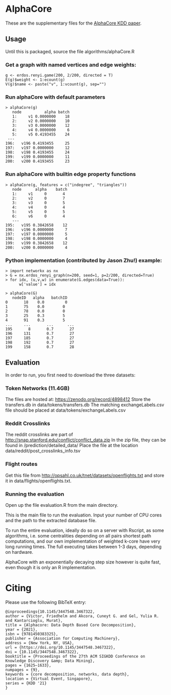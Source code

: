 # AlphaCore

These are the supplementary files for the [AlphaCore KDD paper](https://dl.acm.org/doi/10.1145/3447548.3467322).

## Usage

Until this is packaged, source the file algorithms/alphaCore.R

### Get a graph with named vertices and edge weights:

```
g <- erdos.renyi.game(200, 2/200, directed = T)
E(g)$weight <- 1:ecount(g)
V(g)$name <- paste("v", 1:vcount(g), sep="")
```

### Run alphaCore with default parameters

```
> alphaCore(g)
   node          alpha batch
   1:     v1 0.0000000    18
   2:     v2 0.0000000    10
   3:     v3 0.0000000    12
   4:     v4 0.0000000     6
   5:     v5 0.4193455    24
 ---
196:   v196 0.4193455     25
197:   v197 0.0000000     12
198:   v198 0.4193455     24
199:   v199 0.0000000     11
200:   v200 0.4193455     23
```

### Run alphaCore with builtin edge property functions

```
> alphaCore(g, features = c("indegree", "triangles"))
   node      alpha    batch
   1:     v1     0       4
   2:     v2     0       7
   3:     v3     0       5
   4:     v4     0       4
   5:     v5     0       5
   6:     v6     0       4
   ---
195:   v195 0.3842658    12
196:   v196 0.0000000     7
197:   v197 0.0000000     5
198:   v198 0.0000000     4
199:   v199 0.3842658    12
200:   v200 0.0000000     4
```

### Python implementation (contributed by Jason Zhu!) example:

```
> import networkx as nx
> G = nx.erdos_renyi_graph(n=200, seed=1, p=2/200, directed=True)
> for idx, (u,v,w) in enumerate(G.edges(data=True)):
      w['value'] = idx

> alphaCore(G)
   nodeID 	alpha   batchID
0 	    18 	  0.0         0
1 	    75 	  0.0 	     0
2 	    78 	  0.0 	     0
3 	    25 	  0.3 	     5
4 	    91 	  0.3 	     5
... 	... 	  ... 	   ...
195 	  8 	  0.7 	    27
196 	131 	  0.7 	    27
197 	185 	  0.7 	    27
198 	192 	  0.7 	    27
199 	158 	  0.7 	    28
```

## Evaluation

In order to run, you first need to download the three datasets:

### Token Networks (11.4GB)

The files are hosted at: https://zenodo.org/record/4898412
Store the transfers.db in data/tokens/transfers.db
The matching exchangeLabels.csv file should be placed at data/tokens/exchangeLabels.csv

### Reddit Crosslinks

The reddit crosslinks are part of http://snap.stanford.edu/conflict/conflict_data.zip
In the zip file, they can be found in /prediction/detailed_data/
Place the file at the location data/reddit/post_crosslinks_info.tsv

### Flight routes

Get this file from http://opsahl.co.uk/tnet/datasets/openflights.txt
and store it in data/flights/openflights.txt.

### Running the evaluation

Open up the file evaluation.R from the main directory.

This is the main file to run the evaluation.
Input your number of CPU cores and the path to the extracted database file.

To run the entire evaluation, ideally do so on a server with Rscript, as some algorithms, i.e. some centralities depending on all pairs shortest path computations, and our own implementation of weighted k-core have very long running times. The full executing takes between 1-3 days, depending on hardware.

AlphaCore with an exponentially decaying step size however is quite fast, even though it is only an R implementation.

# Citing

Please use the following BibTeX entry:

```
@inproceedings{10.1145/3447548.3467322,
author = {Victor, Friedhelm and Akcora, Cuneyt G. and Gel, Yulia R. and Kantarcioglu, Murat},
title = {Alphacore: Data Depth Based Core Decomposition},
year = {2021},
isbn = {9781450383325},
publisher = {Association for Computing Machinery},
address = {New York, NY, USA},
url = {https://doi.org/10.1145/3447548.3467322},
doi = {10.1145/3447548.3467322},
booktitle = {Proceedings of the 27th ACM SIGKDD Conference on Knowledge Discovery &amp; Data Mining},
pages = {1625–1633},
numpages = {9},
keywords = {core decomposition, networks, data depth},
location = {Virtual Event, Singapore},
series = {KDD '21}
}
```

